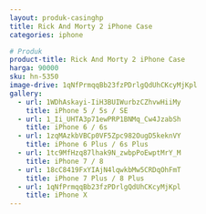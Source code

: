 ```yaml
---
layout: produk-casinghp
title: Rick And Morty 2 iPhone Case
categories: iphone

# Produk
product-title: Rick And Morty 2 iPhone Case
harga: 90000
sku: hn-5350
image-drive: 1qNfPrmqqBb23fzPDrlgQdUhCKcyMjKpl
gallery:
  - url: 1WDhAskayi-IiH3BUIWurbzCZhvwHiiMy
    title: iPhone 5 / 5s / SE
  - url: 1_Ii_UHTA3p71ewPRP1BNMq_Cw4JzabSh
    title: iPhone 6 / 6s
  - url: 1zqMAzkbVBCp0VF5Zpc982OugD5keknVY
    title: iPhone 6 Plus / 6s Plus
  - url: 1tc9MfHzq87lhak9N_zwbpPoEwptMrY_M
    title: iPhone 7 / 8
  - url: 18cC8419FxYIAjN4lqwkbMw5CRDqOhFmT
    title: iPhone 7 Plus / 8 Plus
  - url: 1qNfPrmqqBb23fzPDrlgQdUhCKcyMjKpl
    title: iPhone X
---
```

